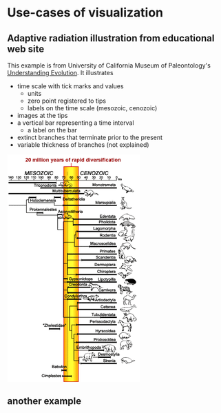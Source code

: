 # Use-cases of visualization 

## Adaptive radiation illustration from educational web site

This example is from University of California Museum of Paleontology's [Understanding Evolution](http://evolution.berkeley.edu). It illustrates 
* time scale with tick marks and values
   * units
   * zero point registered to tips
   * labels on the time scale (mesozoic, cenozoic)
* images at the tips
* a vertical bar representing a time interval 
   * a label on the bar
* extinct branches that terminate prior to the present
* variable thickness of branches (not explained) 

![Adaptive radiation](adapt_rad.gif "Illustration of adaptive radiation")

## another example
